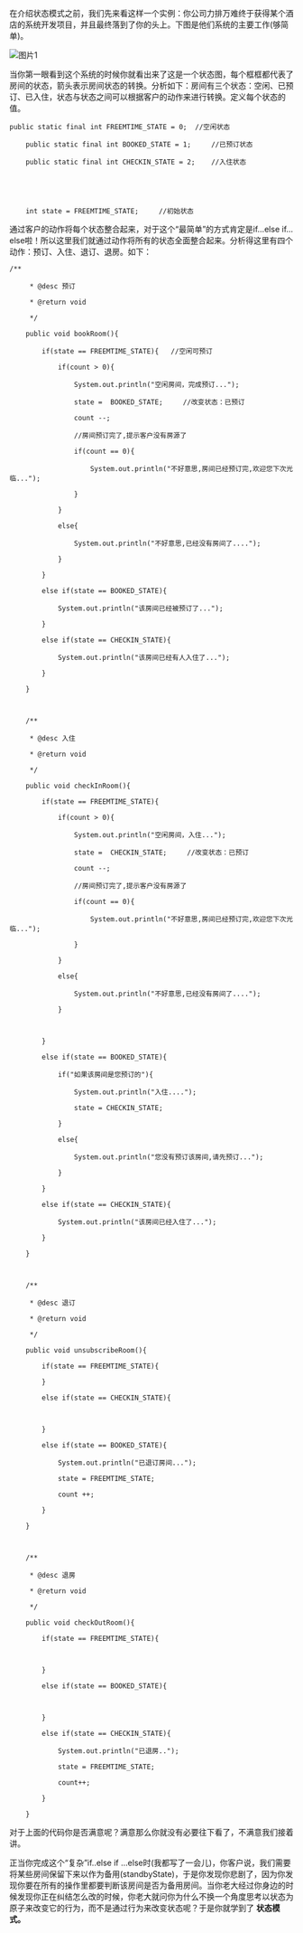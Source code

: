 在介绍状态模式之前，我们先来看这样一个实例：你公司力排万难终于获得某个酒店的系统开发项目，并且最终落到了你的头上。下图是他们系统的主要工作(够简单)。

![图片1](../md/img/chenssy/25000930-c8b4267b736b4287b0b5a05f6b22a6f6.png)

当你第一眼看到这个系统的时候你就看出来了这是一个状态图，每个框框都代表了房间的状态，箭头表示房间状态的转换。分析如下：房间有三个状态：空闲、已预订、已入住，状态与状态之间可以根据客户的动作来进行转换。定义每个状态的值。

    
    
    public static final int FREEMTIME_STATE = 0;  //空闲状态
        public static final int BOOKED_STATE = 1;     //已预订状态
        public static final int CHECKIN_STATE = 2;    //入住状态
        
        
        int state = FREEMTIME_STATE;     //初始状态

通过客户的动作将每个状态整合起来，对于这个“最简单”的方式肯定是if…else
if…else啦！所以这里我们就通过动作将所有的状态全面整合起来。分析得这里有四个动作：预订、入住、退订、退房。如下：

    
    
    /**
         * @desc 预订
         * @return void
         */
        public void bookRoom(){
            if(state == FREEMTIME_STATE){   //空闲可预订
                if(count > 0){
                    System.out.println("空闲房间，完成预订...");
                    state =  BOOKED_STATE;     //改变状态：已预订
                    count --;
                    //房间预订完了,提示客户没有房源了
                    if(count == 0){
                        System.out.println("不好意思,房间已经预订完,欢迎您下次光临...");
                    }
                }
                else{
                    System.out.println("不好意思,已经没有房间了....");
                }
            }
            else if(state == BOOKED_STATE){
                System.out.println("该房间已经被预订了...");
            }
            else if(state == CHECKIN_STATE){
                System.out.println("该房间已经有人入住了...");
            }
        }
        
        /**
         * @desc 入住
         * @return void
         */
        public void checkInRoom(){
            if(state == FREEMTIME_STATE){
                if(count > 0){
                    System.out.println("空闲房间，入住...");
                    state =  CHECKIN_STATE;     //改变状态：已预订
                    count --;
                    //房间预订完了,提示客户没有房源了
                    if(count == 0){
                        System.out.println("不好意思,房间已经预订完,欢迎您下次光临...");
                    }
                }
                else{
                    System.out.println("不好意思,已经没有房间了....");
                }
                
            }
            else if(state == BOOKED_STATE){
                if("如果该房间是您预订的"){
                    System.out.println("入住....");
                    state = CHECKIN_STATE;
                }
                else{
                    System.out.println("您没有预订该房间,请先预订...");
                }
            }
            else if(state == CHECKIN_STATE){
                System.out.println("该房间已经入住了...");
            }
        }
        
        /**
         * @desc 退订
         * @return void
         */
        public void unsubscribeRoom(){
            if(state == FREEMTIME_STATE){
            }
            else if(state == CHECKIN_STATE){
                
            }
            else if(state == BOOKED_STATE){
                System.out.println("已退订房间...");
                state = FREEMTIME_STATE;
                count ++;
            }
        }
        
        /**
         * @desc 退房
         * @return void
         */
        public void checkOutRoom(){
            if(state == FREEMTIME_STATE){
                
            }
            else if(state == BOOKED_STATE){
                
            }
            else if(state == CHECKIN_STATE){
                System.out.println("已退房..");
                state = FREEMTIME_STATE;
                count++;
            }
        }

对于上面的代码你是否满意呢？满意那么你就没有必要往下看了，不满意我们接着讲。

正当你完成这个“复杂”if..else if
…else时(我都写了一会儿)，你客户说，我们需要将某些房间保留下来以作为备用(standbyState)，于是你发现你悲剧了，因为你发现你要在所有的操作里都要判断该房间是否为备用房间。当你老大经过你身边的时候发现你正在纠结怎么改的时候，你老大就问你为什么不换一个角度思考以状态为原子来改变它的行为，而不是通过行为来改变状态呢？于是你就学到了
**状态模式。**

